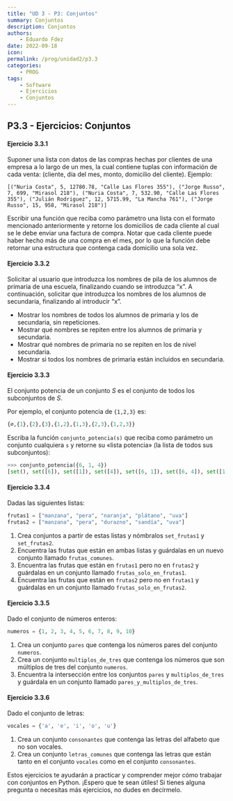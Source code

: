 ```yaml
---
title: "UD 3 - P3: Conjuntos"
summary: Conjuntos
description: Conjuntos
authors:
    - Eduardo Fdez
date: 2022-09-18
icon: 
permalink: /prog/unidad2/p3.3
categories:
    - PROG
tags:
    - Software
    - Ejercicios
    - Conjuntos
---
```

## P3.3 - Ejercicios: Conjuntos

#### **Ejercicio 3.3.1**

Suponer una lista con datos de las compras hechas por clientes de una empresa a lo largo de un mes, la cual contiene tuplas con información de cada venta: (cliente, día del mes, monto, domicilio del cliente). Ejemplo:

```Phyton
[("Nuria Costa", 5, 12780.78, "Calle Las Flores 355"), ("Jorge Russo", 7, 699, "Mirasol 218"), ("Nuria Costa", 7, 532.90, "Calle Las Flores 355"), ("Julián Rodriguez", 12, 5715.99, "La Mancha 761"), ("Jorge Russo", 15, 958, "Mirasol 218")]
```

Escribir una función que reciba como parámetro una lista con el formato mencionado anteriormente y retorne los domicilios de cada cliente al cual se le debe enviar una factura de compra. Notar que cada cliente puede haber hecho más de una compra en el mes, por lo que la función debe retornar una estructura que contenga cada domicilio una sola vez.

<!--
```python
# https://github.com/programacion-desde-cero/

def direcciones(ventas):
   domicilios=set()
   for venta in ventas:
       domicilios.add(venta[3])
   return domicilios
```
-->

#### **Ejercicio 3.3.2**

Solicitar al usuario que introduzca los nombres de pila de los alumnos de primaria de una escuela, finalizando cuando se introduzca “x”. A continuación, solicitar que introduzca los nombres de los alumnos de secundaria, finalizando al introducir “x”.

- Mostrar los nombres de todos los alumnos de primaria y los de secundaria, sin repeticiones.
- Mostrar qué nombres se repiten entre los alumnos de primaria y secundaria.
- Mostrar qué nombres de primaria no se repiten en los de nivel secundaria.
- Mostrar si todos los nombres de primaria están incluidos en secundaria.

<!--
```python

# https://github.com/programacion-desde-cero/
def cargarNombres(alumnos):
   nombre=input("Nombre: ")
   while nombre!="x":
       alumnos.add(nombre)
       nombre=input("Nombre: ")
   return alumnos

primaria=set()
secundaria=set()
print("ALUMNOS DE PRIMARIA")
primaria=cargarNombres(primaria)
print("ALUMNOS DE SECUNDARIA")
secundaria=cargarNombres(secundaria)

print("NOMBRES DE TODOS LOS ALUMNOS:")
for nombre in primaria | secundaria:
   print(nombre)

print("NOMBRES COMUNES:")
for nombre in primaria & secundaria:
   print(nombre)

print("NOMBRES DE PRIMARIA QUE NO SE REPITEN EN SECUNDARIA:")
for nombre in primaria - secundaria:
   print(nombre)
```
-->

#### **Ejercicio 3.3.3**

El conjunto potencia de un conjunto *S* es el conjunto de todos los subconjuntos de *S*.

Por ejemplo, el conjunto potencia de `{1,2,3}` es:

```Python
{∅,{1},{2},{3},{1,2},{1,3},{2,3},{1,2,3}}
```

Escriba la función `conjunto_potencia(s)` que reciba como parámetro un conjunto cualquiera `s` y retorne su «lista potencia» (la lista de todos sus subconjuntos):

```python
>>> conjunto_potencia({6, 1, 4})
[set(), set([6]), set([1]), set([4]), set([6, 1]), set([6, 4]), set([1, 4]), set([6, 1, 4])]
```

<!--
http://progra.usm.cl/apunte/ejercicios/2/conjunto-potencia.html#conjunto-potencia
-->

#### **Ejercicio 3.3.4**

Dadas las siguientes listas:

```python
frutas1 = ["manzana", "pera", "naranja", "plátano", "uva"]
frutas2 = ["manzana", "pera", "durazno", "sandía", "uva"]
```

1. Crea conjuntos a partir de estas listas y nómbralos `set_frutas1` y `set_frutas2`.
2. Encuentra las frutas que están en ambas listas y guárdalas en un nuevo conjunto llamado `frutas_comunes`.
3. Encuentra las frutas que están en `frutas1` pero no en `frutas2` y guárdalas en un conjunto llamado `frutas_solo_en_frutas1`.
4. Encuentra las frutas que están en `frutas2` pero no en `frutas1` y guárdalas en un conjunto llamado `frutas_solo_en_frutas2`.

#### **Ejercicio 3.3.5**

Dado el conjunto de números enteros:

```python
numeros = {1, 2, 3, 4, 5, 6, 7, 8, 9, 10}
```

1. Crea un conjunto `pares` que contenga los números pares del conjunto `numeros`.
2. Crea un conjunto `multiplos_de_tres` que contenga los números que son múltiplos de tres del conjunto `numeros`.
3. Encuentra la intersección entre los conjuntos `pares` y `multiplos_de_tres` y guárdala en un conjunto llamado `pares_y_multiplos_de_tres`.

#### **Ejercicio 3.3.6**

Dado el conjunto de letras:

```python
vocales = {'a', 'e', 'i', 'o', 'u'}
```

1. Crea un conjunto `consonantes` que contenga las letras del alfabeto que no son vocales.
2. Crea un conjunto `letras_comunes` que contenga las letras que están tanto en el conjunto `vocales` como en el conjunto `consonantes`.



Estos ejercicios te ayudarán a practicar y comprender mejor cómo trabajar con conjuntos en Python. ¡Espero que te sean útiles! 
Si tienes alguna pregunta o necesitas más ejercicios, no dudes en decírmelo.
